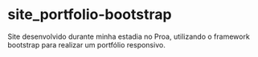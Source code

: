 # site_portfolio-bootstrap
Site desenvolvido durante minha estadia no Proa, utilizando o framework bootstrap para realizar um portfólio responsivo.
